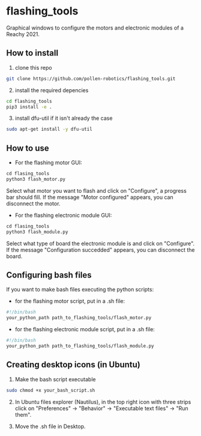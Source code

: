 # flashing_tools

Graphical windows to configure the motors and electronic modules of a Reachy 2021.

## How to install

1. clone this repo
```bash
git clone https://github.com/pollen-robotics/flashing_tools.git
```
2. install the required depencies
```bash
cd flashing_tools
pip3 install -e .
```
3. install dfu-util if it isn't already the case
```bash
sudo apt-get install -y dfu-util
```

## How to use

* For the flashing motor GUI:
```python
cd flasing_tools
python3 flash_motor.py
```

Select what motor you want to flash and click on "Configure", a progress bar should fill. If the message "Motor configured" appears, you can disconnect the motor.


* For the flashing electronic module GUI:
```python
cd flasing_tools
python3 flash_module.py
```

Select what type of board the electronic module is and click on "Configure". If the message "Configuration succedded" appears, you can disconnect the board.

## Configuring bash files
If you want to make bash files executing the python scripts:

* for the flashing motor script, put in a .sh file:
```bash
#!/bin/bash
your_python_path path_to_flashing_tools/flash_motor.py
```

* for the flashing electronic module script, put in a .sh file:

```bash
#!/bin/bash
your_python_path path_to_flashing_tools/flash_module.py
```

## Creating desktop icons (in Ubuntu)

1. Make the bash script executable
```bash
sudo chmod +x your_bash_script.sh
```

2. In Ubuntu files explorer (Nautilus), in the top right icon with three strips click on "Preferences" -> "Behavior" -> "Executable text files" -> "Run them".

3. Move the .sh file in Desktop.
